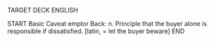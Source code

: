 TARGET DECK
ENGLISH

START
Basic
Caveat emptor
Back: n. Principle that the buyer alone is responsible if dissatisfied. [latin, = let the buyer beware]
END
